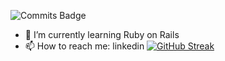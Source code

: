 ![Commits Badge](https://badges.pufler.dev/commits/monthly/rztprog)
- 🌱 I’m currently learning Ruby on Rails
- 📫 How to reach me: linkedin
[![GitHub Streak](https://github-readme-streak-stats.herokuapp.com?user=rztprog&theme=dark&stroke=23AE1D&border=23AE1D&fire=56DD6F&ring=23AE1D&currStreakLabel=23AE1D)](https://git.io/streak-stats)

